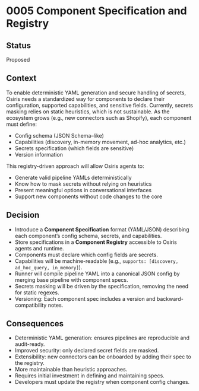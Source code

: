 

# 0005 Component Specification and Registry

## Status
Proposed

## Context
To enable deterministic YAML generation and secure handling of secrets, Osiris needs a standardized way for components to declare their configuration, supported capabilities, and sensitive fields. Currently, secrets masking relies on static heuristics, which is not sustainable. As the ecosystem grows (e.g., new connectors such as Shopify), each component must define:
- Config schema (JSON Schema–like)
- Capabilities (discovery, in-memory movement, ad-hoc analytics, etc.)
- Secrets specification (which fields are sensitive)
- Version information

This registry-driven approach will allow Osiris agents to:
- Generate valid pipeline YAMLs deterministically
- Know how to mask secrets without relying on heuristics
- Present meaningful options in conversational interfaces
- Support new components without code changes to the core

## Decision
- Introduce a **Component Specification** format (YAML/JSON) describing each component’s config schema, secrets, and capabilities.
- Store specifications in a **Component Registry** accessible to Osiris agents and runtime.
- Components must declare which config fields are secrets.
- Capabilities will be machine-readable (e.g., `supports: [discovery, ad_hoc_query, in_memory]`).
- Runner will compile pipeline YAML into a canonical JSON config by merging base pipeline with component specs.
- Secrets masking will be driven by the specification, removing the need for static regexes.
- Versioning: Each component spec includes a version and backward-compatibility notes.

## Consequences
- Deterministic YAML generation: ensures pipelines are reproducible and audit-ready.
- Improved security: only declared secret fields are masked.
- Extensibility: new connectors can be onboarded by adding their spec to the registry.
- More maintainable than heuristic approaches.
- Requires initial investment in defining and maintaining specs.
- Developers must update the registry when component config changes.

